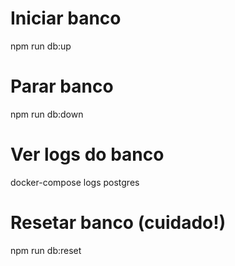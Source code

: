 # Iniciar banco
npm run db:up

# Parar banco
npm run db:down

# Ver logs do banco
docker-compose logs postgres

# Resetar banco (cuidado!)
npm run db:reset

